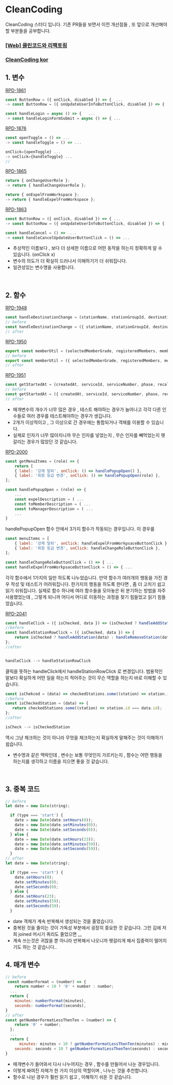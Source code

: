 # CleanCoding

CleanCoding 스터디 입니다. 기존 PR들을 보면서 이전 개선점들 , 또 앞으로 개선해야 할 부분들을 공부합니다.

### [[Web] 클린코드와 리팩토링](https://twinny.atlassian.net/wiki/spaces/TRSITEAM/pages/4510843317/Web)
### [CleanCoding kor](https://github.com/qkraudghgh/clean-code-javascript-ko#%EB%B3%80%EC%88%98variables)

## 1. 변수
[RPD-1861](https://github.com/twinnylab/taras-web/pull/62)

```js
const ButtonRow = ({ onClick, disabled }) => {  ...
-> const ButtonRow = ({ onUpdateUserInfoButtonClick, disabled }) => {  ...

const handleLogin = async () => {   ...
-> const handleLoginFormSubmit = async () => { ...
```

[RPD-1876](https://github.com/twinnylab/taras-web/pull/64)

```js
const openToggle = () => ...
-> const handleToggle = () => ...

onClick={openToggle} ...
-> onClick={handleToggle} ...
// 
```

[RPD-1865](https://github.com/twinnylab/taras-web/pull/65/files)

```js
return { onChangeUserRole };
-> return { handleChangeUserRole };

return { onExpelFromWorkspace };
-> return { handleExpelFromWorkspace };
```

[RPD-1863](https://github.com/twinnylab/taras-web/pull/63)

```js
const ButtonRow = ({ onClick, disabled }) => { ...
-> const ButtonRow = ({ onUpdateUserInfoButtonClick, disabled }) => { ...

const handleCancel = () =>  ...
-> const handleCancelUpdateUserButtonClick = () => ...
```

- 추상적인 이름보다 , 보다 더 상세한 이름으로 어떤 동작을 하는지 정확하게 알 수 있습니다. (onClick x)
- 변수의 의도가 더 확실히 드러나서 이해하기가 더 쉬워집니다.
- 일관성있는 변수명을 사용합니다.

</br>

## 2. 함수

[RPD-1948](https://github.com/twinnylab/taras-web/pull/72)

```js
const handleDestinationChange = (stationName, stationGroupId, destinationIndex) => {
// before
const handleDestinationChange = ({ stationName, stationGroupId, destinationIndex }) => {
// after
```

[RPD-1950](https://github.com/twinnylab/taras-web/pull/71)

```js
export const memberUtil = (selectedMemberGrade, registeredMembers, members, managers, administrators) => {
// before
export const memberUtil = ({ selectedMemberGrade, registeredMembers, members, managers, administrators }) => {
// after
```

[RPD-1951](https://github.com/twinnylab/taras-web/pull/73)

```js
const getStartedAt = (createdAt, serviceId, serviceNumber, phase, recallService) => (
// before
const getStartedAt = ({ createdAt, serviceId, serviceNumber, phase, recallService }) => (
// after
```

- 매개변수의 개수가 너무 많은 경우 , 테스트 해야하는 경우가 늘어나고 각각 다른 인수들로 여러 경우를 테스트해야하는 경우가 생깁니다.
- 2개가 이상적이고 , 그 이상으로 간 경우에는 통합되거나 객체를 이용할 수 있습니다.
- 실제로 인자가 너무 많아지니까 무슨 인자를 넣었는지 , 무슨 인자를 빼먹었는지 헷갈리는 경우가 많았던 것 같습니다.


[RPD-2000](https://github.com/twinnylab/taras-web/pull/78)

```js
const getMenuItems = (role) => {
    return [
    { label: '강제 탈퇴', onClick: () => handlePopupOpen() },
    { label: '회원 등급 변경', onClick: () => handlePopupOpen(role) },
];

const handlePopupOpen = (role) => {
    ...
    const expelDescription = ( ...
    const toMemberDescription = ( ...
    const toManagerDescription = ( ...
    ...
}
```

handlePopupOpen 함수 안에서 3가지 함수가 작동되는 경우입니다. 이 경우를

```js
const menuItems = [
    { label: '강제 탈퇴', onClick: handleExpelFromWorkpsaceButtonClick },
    { label: '회원 등급 변경', onClick: handleChangeRoleButtonClick },
];

const handleChangeRoleButtonClick = () => { ...
const handleExpelFromWorkpsaceButtonClick = () => { ...
```

각각 함수에서 1가지의 일만 하도록 나누었습니다. 만약 함수가 여러개의 행동을 가진 경우 작성 및 테스트가 어려워집니다. 한가지의 행동을 하도록 한다면 , 좀 더 고치기 쉽고 읽기 쉬워집니다. 실제로 함수 하나에 여러 함수들을 모아놓은 뒤 분기하는 방법을 자주 사용했었는데 , 그렇게 되니까 어디서 어디로 이동하는 과정을 찾기 힘들었고 읽기 힘들었습니다.

[RPD-2041](https://github.com/twinnylab/taras-web/pull/83)

```js
const handleClick = ({ isChecked, data }) => (isChecked ? handleAddStation(data) : handleRemoveStation(data));
//before
const handleStationRowClick = ({ isChecked, data }) => {
    return isChecked ? handleAddStation(data) : handleRemoveStation(data);
};
//after


handleClick --> handleStationRowClick
```

클릭을 뜻하는 handleClick에서 handleStationRowClick 로 변경입니다. 범용적인 말보다 확실하게 어떤 일을 하는지 적어주는 것이 무슨 역할을 하는지 바로 이해할 수 있습니다.

```js
const isChekced = (data) => checkedStations.some((station) => station.id === data.id);
//before
const isCheckedStation = (data) => {
   return checkedStations.some((station) => station.id === data.id);
};
//after

isCheck --> isCheckedStation
```

역시 그냥 체크하는 것이 아니라 무엇을 체크하는지 확실하게 말해주는 것이 이해하기 쉽습니다.
- 변수명과 같은 맥락인데 , 변수는 보통 무엇인지 가르키는지 , 함수는 어떤 행동을 하는지를 생각하고 이름을 지으면 좋을 것 같습니다.

</br>

## 3. 중복 코드

```js
// before
let date = new Date(string);

  if (type === 'start') {
    date = new Date(date.setHours(0));
    date = new Date(date.setMinutes(0));
    date = new Date(date.setSeconds(0));
  } else {
    date = new Date(date.setHours(23));
    date = new Date(date.setMinutes(59));
    date = new Date(date.setSeconds(59));
  }
// after
let date = new Date(string);

  if (type === 'start') {
    date.setHours(0);
    date.setMinutes(0);
    date.setSeconds(0);
  } else {
    date.setHours(23);
    date.setMinutes(59);
    date.setSeconds(59);
  }
```
- date 객체가 계속 반복해서 생성되는 것을 줄였습니다.
- 중복된 것을 줄이는 것이 가독성 부분에서 굉장히 중요한 것 같습니다. 그런 김에 저희 joined 머시기 쿼리도 줄었으면 ,,,
- 계속 쓰는것은 귀찮을 뿐 아니라 반복해서 나오니까 헷갈리게 해서 집중력이 떨어지기도 하는 것 같습니다..

## 4. 매개 변수

```js
// before
 const numberFormat = (number) => {
    return number < 10 ? '0' + number : number;
  ...
  return {
    minutes: numberFormat(minutes),
    seconds: numberFormat(seconds),
}
// after
const getNumberFormatLessThenTen = (number) => {
    return '0' + number;
  };
  ...
  return {
      minutes: minutes < 10 ? getNumberFormatLessThenTen(minutes) : minutes,
    seconds: seconds < 10 ? getNumberFormatLessThenTen(seconds) : seconds,
}
```

- 매개변수가 들어와서 다시 나누어지는 경우 , 함수를 만들어서 나눈 경우입니다. 
- 이렇게 짜여진 자체가 한 가지 이상의 역할이며 , 나누는 것을 추천합니다.
- 함수로 나뉜 경우가 훨씬 읽기 쉽고 , 이해하기 쉬운 것 같습니다.
